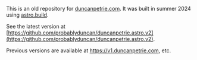 This is an old repository for [duncanpetrie.com](https://duncanpetrie.com). It was built in summer 2024 using [astro.build](https://docs.astro.build).

See the latest version at [https://github.com/probablyduncan/duncanpetrie.astro.v2](https://github.com/probablyduncan/duncanpetrie.astro.v2).

Previous versions are available at https://v1.duncanpetrie.com, etc.
